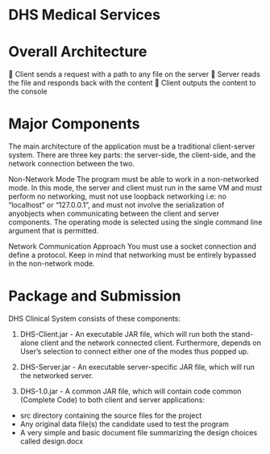 DHS Medical Services
======================
Overall Architecture
====================
 Client sends a request with a path to any file on the server 
 Server reads the file and responds back with the content 
 Client outputs the content to the console

Major Components
================
The main architecture of the application must be a traditional client-server system. There are three key parts: the server-side, the client-side, and the network connection between the two. 

Non-Network Mode 
The program must be able to work in a non-networked mode. In this mode, the server and client must run in the same VM and must perform no networking, must not use loopback networking i.e: no “localhost” or “127.0.0.1”, and must not involve the serialization of anyobjects when communicating between the client and server components. The operating mode is selected using the single command line argument that is permitted. 

Network Communication Approach 
You must use a socket connection and define a protocol. Keep in mind that networking must be entirely bypassed in the non-network mode.

Package and Submission
======================

DHS Clinical System consists of these components: 

1. DHS-Client.jar - An executable JAR file, which will run both the stand-alone client and the network connected client. 
Furthermore, depends on User’s selection to connect either one of the modes thus 
popped up.

2. DHS-Server.jar - An executable server-specific JAR file, which will run the networked server.

3. DHS-1.0.jar - A common JAR file, which will contain code common (Complete Code) to both client and server applications: 
- src directory containing the source files for the project 
- Any original data file(s) the candidate used to test the program
- A very simple and basic document file summarizing the design choices called design.docx
